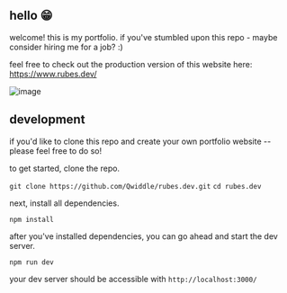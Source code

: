 ## hello 😁

welcome! this is my portfolio. if you've stumbled upon this repo - maybe consider hiring me for a job? :)

feel free to check out the production version of this website here: https://www.rubes.dev/

![image](https://github.com/Qwiddle/rubes.dev/assets/24196928/c0cd163e-854a-4826-94b2-8a47725009e0)

## development

if you'd like to clone this repo and create your own portfolio website -- please feel free to do so! 

to get started, clone the repo.

`git clone https://github.com/Qwiddle/rubes.dev.git`
`cd rubes.dev`

next, install all dependencies.

`npm install`

after you've installed dependencies, you can go ahead and start the dev server.

`npm run dev`

your dev server should be accessible with `http://localhost:3000/`

